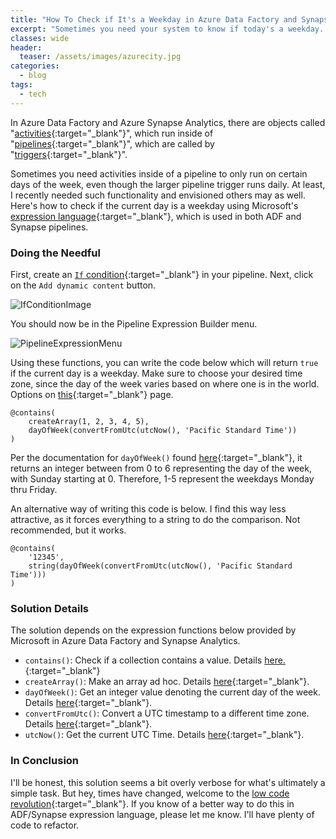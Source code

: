 ```yaml
---
title: "How To Check if It's a Weekday in Azure Data Factory and Synapse Analytics"
excerpt: "Sometimes you need your system to know if today's a weekday. Here's how to do that using Microsoft's Azure Data Factory or Azure Synapse Analytics."
classes: wide
header:
  teaser: /assets/images/azurecity.jpg
categories:
  - blog
tags:
  - tech
---
```


In Azure Data Factory and Azure Synapse Analytics, there are objects called "[activities](https://learn.microsoft.com/en-us/azure/data-factory/concepts-pipelines-activities?tabs=data-factory){:target="_blank"}", which run inside of "[pipelines](https://learn.microsoft.com/en-us/azure/data-factory/concepts-pipelines-activities?tabs=data-factory){:target="_blank"}", which are called by "[triggers](https://learn.microsoft.com/en-us/azure/data-factory/concepts-pipeline-execution-triggers){:target="_blank"}".

Sometimes you need activities inside of a pipeline to only run on certain days of the week, even though the larger pipeline trigger runs daily. At least, I recently needed such functionality and envisioned others may as well. Here's how to check if the current day is a weekday using Microsoft's [expression language](https://learn.microsoft.com/en-us/azure/data-factory/control-flow-expression-language-functions){:target="_blank"}, which is used in both ADF and Synapse pipelines.

### Doing the Needful

First, create an [`If` condition](https://learn.microsoft.com/en-us/azure/data-factory/control-flow-if-condition-activity){:target="_blank"} in your pipeline. Next, click on the `Add dynamic content` button.

![IfConditionImage](/assets/images/ifcondition.png)

You should now be in the Pipeline Expression Builder menu.

![PipelineExpressionMenu](/assets/images/expressionbuilder.png)

Using these functions, you can write the code below which will return `true` if the current day is a weekday. Make sure to choose your desired time zone, since the day of the week varies based on where one is in the world. Options on [this](https://learn.microsoft.com/en-us/windows-hardware/manufacture/desktop/default-time-zones?view=windows-11#time-zones){:target="_blank"} page.

```
@contains(
    createArray(1, 2, 3, 4, 5),
    dayOfWeek(convertFromUtc(utcNow(), 'Pacific Standard Time'))
)
```

Per the documentation for `dayOfWeek()` found [here](https://learn.microsoft.com/en-us/azure/data-factory/control-flow-expression-language-functions#dayOfWeek){:target="_blank"}, it returns an integer between from 0 to 6 representing the day of the week, with Sunday starting at 0. Therefore, 1-5 represent the weekdays Monday thru Friday.

An alternative way of writing this code is below. I find this way less attractive, as it forces everything to a string to do the comparison. Not recommended, but it works.

```
@contains(
    '12345',
    string(dayOfWeek(convertFromUtc(utcNow(), 'Pacific Standard Time')))
)
```

### Solution Details

The solution depends on the expression functions below provided by Microsoft in Azure Data Factory and Synapse Analytics.

* `contains()`: Check if a collection contains a value. Details [here.](https://learn.microsoft.com/en-us/azure/data-factory/control-flow-expression-language-functions#contains){:target="_blank"}
* `createArray()`: Make an array ad hoc. Details [here](https://learn.microsoft.com/en-us/azure/data-factory/control-flow-expression-language-functions#createArray){:target="_blank"}.
* `dayOfWeek()`: Get an integer value denoting the current day of the week. Details [here](https://learn.microsoft.com/en-us/azure/data-factory/control-flow-expression-language-functions#dayOfWeek){:target="_blank"}.
* `convertFromUtc()`: Convert a UTC timestamp to a different time zone. Details [here](https://learn.microsoft.com/en-us/azure/data-factory/control-flow-expression-language-functions#convertFromUtc){:target="_blank"}.
* `utcNow()`: Get the current UTC Time. Details [here](https://learn.microsoft.com/en-us/azure/data-factory/control-flow-expression-language-functions#utcNow){:target="_blank"}.

### In Conclusion

I'll be honest, this solution seems a bit overly verbose for what's ultimately a simple task. But hey, times have changed, welcome to the [low code revolution](https://www.ben-morris.com/azure-data-factory-myth-code-free-data-warehouse/){:target="_blank"}. If you know of a better way to do this in ADF/Synapse expression language, please let me know. I'll have plenty of code to refactor.
